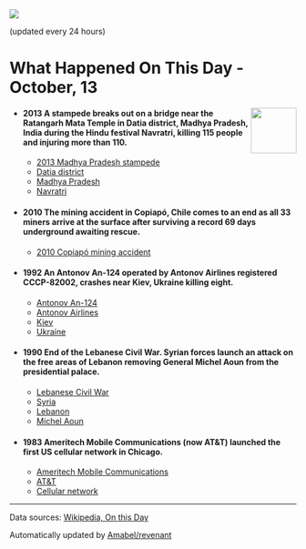 <img src="https://img.shields.io/badge/last%20updated%20at-2020--10--13%2000%3A12%20(UTC)-brightgreen?style=for-the-badge">

(updated every 24 hours)

# What Happened On This Day - October, 13

<img align="right" src="https://user-images.githubusercontent.com/12688422/87848414-3e9d0800-c91b-11ea-84df-7ebcb2c52b8d.png" width="80px">

- #### 2013 A stampede breaks out on a bridge near the Ratangarh Mata Temple in Datia district, Madhya Pradesh, India during the Hindu festival Navratri, killing 115 people and injuring more than 110.

  - [2013 Madhya Pradesh stampede](https://wikipedia.org/wiki/2013_Madhya_Pradesh_stampede)
  - [Datia district](https://wikipedia.org/wiki/Datia_district)
  - [Madhya Pradesh](https://wikipedia.org/wiki/Madhya_Pradesh)
  - [Navratri](https://wikipedia.org/wiki/Navratri)

- #### 2010 The mining accident in Copiapó, Chile comes to an end as all 33 miners arrive at the surface after surviving a record 69 days underground awaiting rescue.

  - [2010 Copiapó mining accident](https://wikipedia.org/wiki/2010_Copiap%C3%B3_mining_accident)

- #### 1992 An Antonov An-124 operated by Antonov Airlines registered CCCP-82002, crashes near Kiev, Ukraine killing eight.

  - [Antonov An-124](https://wikipedia.org/wiki/Antonov_An-124)
  - [Antonov Airlines](https://wikipedia.org/wiki/Antonov_Airlines)
  - [Kiev](https://wikipedia.org/wiki/Kiev)
  - [Ukraine](https://wikipedia.org/wiki/Ukraine)

- #### 1990 End of the Lebanese Civil War. Syrian forces launch an attack on the free areas of Lebanon removing General Michel Aoun from the presidential palace.

  - [Lebanese Civil War](https://wikipedia.org/wiki/Lebanese_Civil_War)
  - [Syria](https://wikipedia.org/wiki/Syria)
  - [Lebanon](https://wikipedia.org/wiki/Lebanon)
  - [Michel Aoun](https://wikipedia.org/wiki/Michel_Aoun)

- #### 1983 Ameritech Mobile Communications (now AT&T) launched the first US cellular network in Chicago.

  - [Ameritech Mobile Communications](https://wikipedia.org/wiki/Ameritech_Mobile_Communications)
  - [AT&T](https://wikipedia.org/wiki/AT%26T)
  - [Cellular network](https://wikipedia.org/wiki/Cellular_network)
---

Data sources: [Wikipedia, On this Day](https://byabbe.se/on-this-day/)

Automatically updated by [Amabel/revenant](https://github.com/Amabel/revenant)